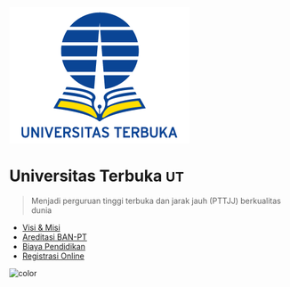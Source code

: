 <!-- Logo UT -->

![logo Universitas Terbuka](_media/logo-ut-small-transparent.png)

# Universitas Terbuka <small>UT</small>

> Menjadi perguruan tinggi terbuka dan jarak jauh (PTTJJ) berkualitas dunia

- [Visi & Misi](/visi-misi.md)
- [Areditasi BAN-PT](/akreditasi.md)
- [Biaya Pendidikan](/biaya-pendidikan.md)
- [Registrasi Online](https://sia.ut.ac.id/)

<!-- background color -->

![color](#ffffff)
